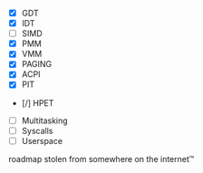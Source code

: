 - [x] GDT
- [x] IDT
- [ ] SIMD 
- [x] PMM 
- [x] VMM
- [x] PAGING
- [x] ACPI
- [x] PIT
- [/] HPET
- [ ] Multitasking
- [ ] Syscalls
- [ ] Userspace

roadmap stolen from somewhere on the internet:tm: